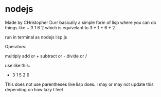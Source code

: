 nodejs
======
Made by CHristopher Durr
basically a simple form of lisp where you can do things like + 3 1 6 2 which is equivelant to 
3 + 1 + 6 + 2

run in terminal as nodejs lisp.js

Operators:

multiply
add or +
subtract or -
divide or /

use like this:

+ 3 1 5 2 6 

This does not use parentheses like lisp does.
I may or may not update this depending on how lazy I feel 

